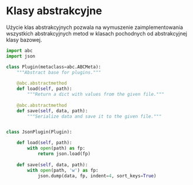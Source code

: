 # Klasy abstrakcyjne
Użycie klas abstrakcyjnych pozwala na wymuszenie zaimplementowania wszystkich abstrakcyjnych metod w klasach pochodnych od abstrakcyjnej klasy bazowej.

```python
import abc
import json

class Plugin(metaclass=abc.ABCMeta):
	"""Abstract base for plugins."""
	
	@abc.abstractmethod
	def load(self, path):
		"""Return a dict with values from the given file."""
	
	@abc.abstractmethod
	def save(self, data, path):
		"""Serialize data and save it to the given file."""


class JsonPlugin(Plugin):

	def load(self, path):
		with open(path) as fp:
			return json.load(fp)
	
	def save(self, data, path):
		with open(path, 'w') as fp:
			json.dump(data, fp, indent=4, sort_keys=True)
```